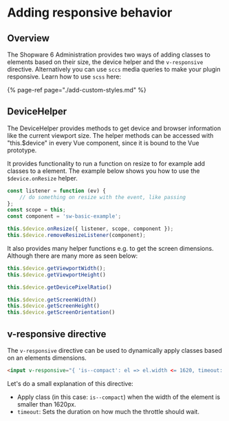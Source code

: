 # Adding responsive behavior

## Overview
The Shopware 6 Administration provides two ways of adding classes to elements based on their size, the device helper and the `v-responsive` directive.
Alternatively you can use `sccs` media queries to make your plugin responsive.
Learn how to use `scss` here:

{% page-ref page="./add-custom-styles.md" %}

## DeviceHelper

The DeviceHelper provides methods to get device and browser information like the current viewport size.
The helper methods can be accessed with "this.$device" in every Vue component,
since it is bound to the Vue prototype.

It provides functionality to run a function on resize to for example add classes to a element.
The example below shows you how to use the `$device.onResize` helper.

```javascript
const listener = function (ev) {
    // do something on resize with the event, like passing  
};
const scope = this;
const component = 'sw-basic-example';

this.$device.onResize({ listener, scope, component });
this.$device.removeResizeListener(component);
```
It also provides many helper functions e.g. to get the screen dimensions.
Although there are many more as seen below:

```javascript
this.$device.getViewportWidth();
this.$device.getViewportHeight()

this.$device.getDevicePixelRatio()

this.$device.getScreenWidth()
this.$device.getScreenHeight()
this.$device.getScreenOrientation()
```

## v-responsive directive

The `v-responsive` directive can be used to dynamically apply classes based on an elements dimensions.

```html
<input v-responsive="{ 'is--compact': el => el.width <= 1620, timeout: 200 }">
```

Let's do a small explanation of this directive:
- Apply class (in this case: `is--compact`) when the width of the element is smaller than 1620px.
- `timeout`: Sets the duration on how much the throttle should wait.

